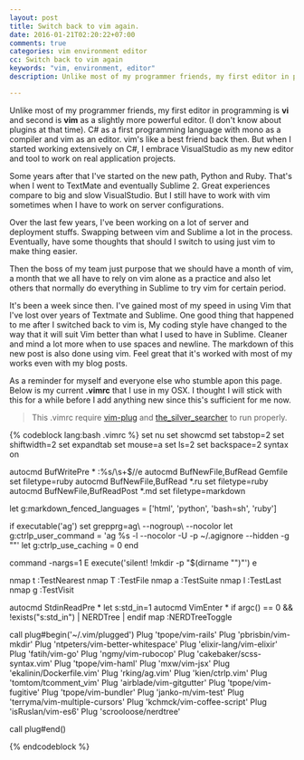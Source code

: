 ```yaml
---
layout: post
title: Switch back to vim again.
date: 2016-01-21T02:20:22+07:00
comments: true
categories: vim environment editor
cc: Switch back to vim again
keywords: "vim, environment, editor"
description: Unlike most of my programmer friends, my first editor in programming is vi and second is vim as a slightly powerful editor. (I don't know about plugins at that time). C# as a first programming language with mono as a compiler and vim as an editor. vim's like a best friend back then. But when I started working extensively on C#, I embrace VisualStudio as my new editor and tool to work on real application projects.

---
```


Unlike most of my programmer friends, my first editor in programming is **vi** and
second is **vim** as a slightly more powerful editor. (I don't know about plugins at that
time). C# as a first programming language with mono as a compiler and vim as an editor.
vim's like a best friend back then. But when I started working extensively on C#,
I embrace VisualStudio as my new editor and tool to work on real application projects.

Some years after that I've started on the new path, Python and Ruby. That's when I went
to TextMate and eventually Sublime 2. Great experiences compare to big and slow
VisualStudio. But I still have to work with vim sometimes when I have to work on
server configurations.

Over the last few years, I've been working on a lot of server and deployment stuffs.
Swapping between vim and Sublime a lot in the process. Eventually, have some thoughts
that should I switch to using just vim to make thing easier.

Then the boss of my team just purpose that we should have a month of vim, a month that
we all have to rely on vim alone as a practice and also let others that normally do
everything in Sublime to try vim for certain period.

It's been a week since then. I've gained most of my speed in using Vim that I've
lost over years of Textmate and Sublime. One good thing that happened to me after I
switched back to vim is, My coding style have changed to the way that it will suit Vim
better than what I used to have in Sublime. Cleaner and mind a lot more when to use
spaces and newline. The markdown of this new post is also done using vim. Feel great
that it's worked with most of my works even with my blog posts.

As a reminder for myself and everyone else who stumble apon this page. Below is
my current **.vimrc** that I use in my OSX. I thought I will stick with this for a while
before I add anything new since this's sufficient for me now.

> This .vimrc require [vim-plug](https://github.com/junegunn/vim-plug) and
> [the_silver_searcher](https://github.com/ggreer/the_silver_searcher) to run properly.

{% codeblock lang:bash .vimrc %}
set nu
set showcmd
set tabstop=2
set shiftwidth=2
set expandtab
set mouse=a
set ls=2
set backspace=2
syntax on

autocmd BufWritePre * :%s/\s\+$//e
autocmd BufNewFile,BufRead Gemfile set filetype=ruby
autocmd BufNewFile,BufRead *.ru set filetype=ruby
autocmd BufNewFile,BufReadPost *.md set filetype=markdown

let g:markdown_fenced_languages = ['html', 'python', 'bash=sh', 'ruby']

if executable('ag')
  set grepprg=ag\ --nogroup\ --nocolor
  let g:ctrlp_user_command = 'ag %s -l --nocolor -U -p ~/.agignore --hidden -g ""'
  let g:ctrlp_use_caching = 0
end

command -nargs=1 E execute('silent! !mkdir -p "$(dirname "<args>")"') <Bar> e <args>

nmap <silent> <leader>t :TestNearest<CR>
nmap <silent> <leader>T :TestFile<CR>
nmap <silent> <leader>a :TestSuite<CR>
nmap <silent> <leader>l :TestLast<CR>
nmap <silent> <leader>g :TestVisit<CR>

autocmd StdinReadPre * let s:std_in=1
autocmd VimEnter * if argc() == 0 && !exists("s:std_in") | NERDTree | endif
map <C-k><C-b> :NERDTreeToggle<CR>

call plug#begin('~/.vim/plugged')
Plug 'tpope/vim-rails'
Plug 'pbrisbin/vim-mkdir'
Plug 'ntpeters/vim-better-whitespace'
Plug 'elixir-lang/vim-elixir'
Plug 'fatih/vim-go'
Plug 'ngmy/vim-rubocop'
Plug 'cakebaker/scss-syntax.vim'
Plug 'tpope/vim-haml'
Plug 'mxw/vim-jsx'
Plug 'ekalinin/Dockerfile.vim'
Plug 'rking/ag.vim'
Plug 'kien/ctrlp.vim'
Plug 'tomtom/tcomment_vim'
Plug 'airblade/vim-gitgutter'
Plug 'tpope/vim-fugitive'
Plug 'tpope/vim-bundler'
Plug 'janko-m/vim-test'
Plug 'terryma/vim-multiple-cursors'
Plug 'kchmck/vim-coffee-script'
Plug 'isRuslan/vim-es6'
Plug 'scrooloose/nerdtree'

call plug#end()


{% endcodeblock %}
